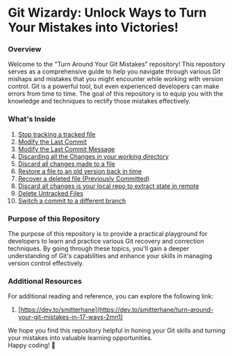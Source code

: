 # Git Wizardy: Unlock Ways to Turn Your Mistakes into Victories!


### Overview
Welcome to the "Turn Around Your Git Mistakes" repository! This repository serves as a comprehensive guide to help you navigate through various Git mishaps and mistakes that you might encounter while working with version control. Git is a powerful tool, but even experienced developers can make errors from time to time. The goal of this repository is to equip you with the knowledge and techniques to rectify those mistakes effectively.

### What's Inside

 1. [Stop tracking a tracked file](./topics/1.Stop%20tracking%20a%20tracked%20file.md)
 2. [Modify the Last Commit](./topics/2.Modify%20the%20Last%20Commit.md)
 3. [Modify the Last Commit Message](./topics/3.Modify%20the%20Last%20Commit%20Message.md)
 4. [Discarding all the Changes in your working directory](./topics/4.%20Discarding%20all%20Changes%20in%20your%20working%20directory.md)
 5. [Discard all changes made to a file](./topics/5.%20Discard%20all%20changes%20made%20to%20a%20file.md)
 6. [Restore a file to an old version back in time](./topics/6.%20Restore%20a%20file%20to%20an%20old%20version%20back%20in%20time.md)
 7. [Recover a deleted file (Previously Committed)](./topics/7.%20Recover%20a%20deleted%20file(previously%20committed).md)
 8. [Discard all changes is your local repo to extract state in remote](./topics/8.%20Discard%20all%20changes%20in%20your%20local%20repo%20to%20exact%20state%20in%20remote.md)
 9. [Delete Untracked Files](./topics/9.%20Delete%20Untracked%20Files.md)
 10. [Switch a commit to a different branch](./topics/10.%20Switch%20a%20commit%20to%20a%20different%20branch.md)

### Purpose of this Repository
The purpose of this repository is to provide a practical playground for developers to learn and practice various Git recovery and correction techniques. By going through these topics, you'll gain a deeper understanding of Git's capabilities and enhance your skills in managing version control effectively.
 
### Additional Resources
For additional reading and reference, you can explore the following link: 
1. [https://dev.to/smitterhane](https://dev.to/smitterhane/turn-around-your-git-mistakes-in-17-ways-2mn1)

We hope you find this repository helpful in honing your Git skills and turning your mistakes into valuable learning opportunities.<br> Happy coding! 🚀
